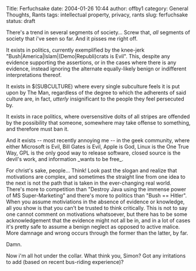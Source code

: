 Title: Ferfuchsake
date: 2004-01-26 10:44
author: offby1
category: General Thoughts, Rants
tags: intellectual property, privacy, rants
slug: ferfuchsake
status: draft

There's a trend in several segments of society\... Screw that, _all_ segments of society that i've seen so far. And it pisses me right off.

It exists in politics, currently exemplified by the knee-jerk "Bush\|America\|Islam\|(Demo\|Republi)crats is Evil". This, despite any evidence supporting the assertions, or in the cases where there is any evidence, instead ignoring the alternate equally-likely benign or indifferent interpretations thereof.

It exists in \$(SUBCULTURE) where every single subculture feels it is put upon by The Man, regardless of the degree to which the adherents of said culture are, in fact, *utterly* insignificant to the people they feel persecuted by.

It exists in race politics, where oversensitive dolts of all stripes are offended by the possibility that someone, somewhere may take offense to something, and therefore must ban it.

And it exists \-- most recently annoying me \-- in the geek community, where either Microsoft is Evil, Bill Gates is Evil, Apple is God, Linux is the One True Way, GPL is the only good way to release software, closed source is the devil's work, and information \_wants to be free\_.

For christ's sake, people\... Think! Look past the slogan and realize that motivations are complex, and sometimes the straight line from one idea to the next is not the path that is taken in the ever-changing real world. There's more to competition than "Destroy Java using the immense power of MS Super-Marketing" and there's more to politics than "Bush == Hitler". When you assume motiviations in the absence of evidence or knowledge, all you show is that you can't be trusted to think critically. This is not to say one cannot comment on motivations whatsoever, but there has to be some acknowledgement that the evidence might not all be in, and in a lot of cases it's pretty safe to assume a benign neglect as opposed to active malice. More damnage and wrong occurs through the former than the latter, by far.

Damn.

Now i'm all hot under the collar. What think you, Simon? Got any irritations to add (based on recent bus-riding experience)?
